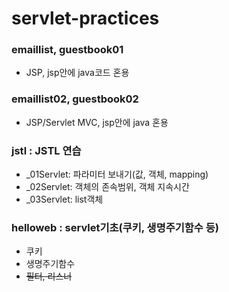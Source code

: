# servlet-practices

### emaillist, guestbook01 
* JSP, jsp안에 java코드 혼용

### emaillist02, guestbook02 
* JSP/Servlet MVC, jsp안에 java 혼용

### jstl : JSTL 연습
* _01Servlet: 파라미터 보내기(값, 객체, mapping)
* _02Servlet: 객체의 존속범위, 객체 지속시간
* _03Servlet: list객체

### helloweb : servlet기초(쿠키, 생명주기함수 등)
* 쿠키
* 생명주기함수
* ~~필터, 리스너~~
